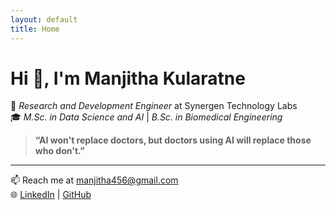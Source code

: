 ```yaml
---
layout: default
title: Home
---
```


# Hi 👋, I'm Manjitha Kularatne

🚀 *Research and Development Engineer* at Synergen Technology Labs  
🎓 *M.Sc. in Data Science and AI* | *B.Sc. in Biomedical Engineering*

> **“AI won't replace doctors, but doctors using AI will replace those who don't.”**

---

📫 Reach me at [manjitha456@gmail.com](mailto:manjitha456@gmail.com)  
🌐 [LinkedIn](https://linkedin.com/in/manjitha-kularatne) | [GitHub](https://github.com/manjithadulana98)
